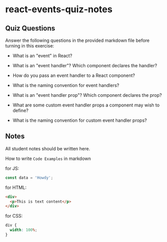 # react-events-quiz-notes

## Quiz Questions

Answer the following questions in the provided markdown file before turning in this exercise:

- What is an "event" in React?

- What is an "event handler"? Which component declares the handler?

- How do you pass an event handler to a React component?

- What is the naming convention for event handlers?

- What is an "event handler prop"? Which component declares the prop?

- What are some custom event handler props a component may wish to define?

- What is the naming convention for custom event handler props?

## Notes

All student notes should be written here.

How to write `Code Examples` in markdown

for JS:

```javascript
const data = 'Howdy';
```

for HTML:

```html
<div>
  <p>This is text content</p>
</div>
```

for CSS:

```css
div {
  width: 100%;
}
```
